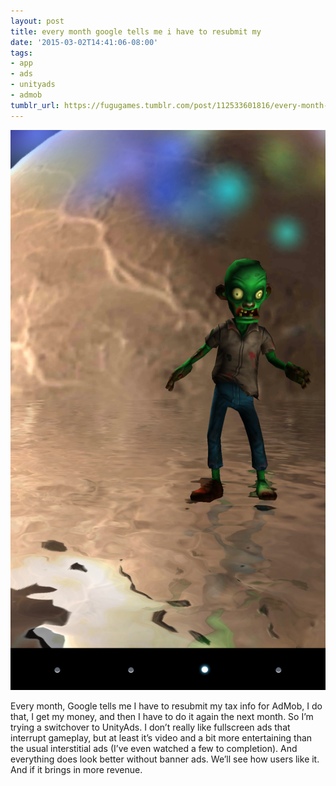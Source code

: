 ```yaml
---
layout: post
title: every month google tells me i have to resubmit my
date: '2015-03-02T14:41:06-08:00'
tags:
- app
- ads
- unityads
- admob
tumblr_url: https://fugugames.tumblr.com/post/112533601816/every-month-google-tells-me-i-have-to-resubmit-my
---
```

 ![](/tumblr_files/tumblr_nklo0iIFZ71tgne1po1_1280.png)  

Every month, Google tells me I have to resubmit my tax info for AdMob, I do that, I get my money, and then I have to do it again the next month. So I’m trying a switchover to UnityAds. I don’t really like fullscreen ads that interrupt gameplay, but at least it’s video and a bit more entertaining than the usual interstitial ads (I’ve even watched a few to completion). And everything does look better without banner ads. We’ll see how users like it. And if it brings in more revenue.

